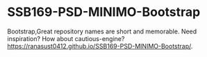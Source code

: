 # SSB169-PSD-MINIMO-Bootstrap
Bootstrap,Great repository names are short and memorable. Need inspiration? How about cautious-engine?
https://ranasust0412.github.io/SSB169-PSD-MINIMO-Bootstrap/.
